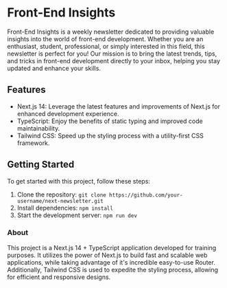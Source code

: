 # Front-End Insights

Front-End Insights is a weekly newsletter dedicated to providing valuable insights into the world of front-end development. Whether you are an enthusiast, student, professional, or simply interested in this field, this newsletter is perfect for you! Our mission is to bring the latest trends, tips, and tricks in front-end development directly to your inbox, helping you stay updated and enhance your skills.

## Features

- Next.js 14: Leverage the latest features and improvements of Next.js for enhanced development experience.
- TypeScript: Enjoy the benefits of static typing and improved code maintainability.
- Tailwind CSS: Speed up the styling process with a utility-first CSS framework.

## Getting Started

To get started with this project, follow these steps:

1. Clone the repository: `git clone https://github.com/your-username/next-newsletter.git`
2. Install dependencies: `npm install`
3. Start the development server: `npm run dev`

### About

This project is a Next.js 14 + TypeScript application developed for training purposes. It utilizes the power of Next.js to build fast and scalable web applications, while taking advantage of it's incredible easy-to-use Router. Additionally, Tailwind CSS is used to expedite the styling process, allowing for efficient and responsive designs.